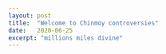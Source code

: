 ```yaml
---
layout: post
title:  "Welcome to Chinmoy controversies"
date:   2020-06-25
excerpt: "millions miles divine"
---
```


